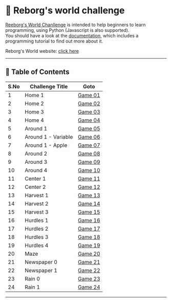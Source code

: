# 🤖 Reborg's world challenge

[Reeborg's World Chanllenge](https://reeborg.ca/reeborg.html) is intended to help beginners to learn programming, using Python (Javascript is also supported).  
You should have a look at the [documentation](https://reeborg.ca/docs/en/), which includes a programming tutorial to find out more about it.  

Reborg's World website: [click here](https://reeborg.ca/index_en.html)

---

## 📅 Table of Contents

| S.No | Challenge Title        | Goto                                                 |  
|------|------------------------|------------------------------------------------------|
| 1    | Home 1                 | [Game 01](solutions/1_home_1/README.md)              |  
| 2    | Home 2                 | [Game 02](solutions/2_home_2/README.md)              |
| 3    | Home 3                 | [Game 03](solutions/3_home_3/README.md)              |
| 4    | Home 4                 | [Game 04](solutions/4_home_4/README.md)              |
| 5    | Around 1               | [Game 05](solutions/5_around_1/README.md)            |
| 6    | Around 1 - Variable    | [Game 06](solutions/6_around_1_variable/README.md)   |
| 7    | Around 1 - Apple       | [Game 07](solutions/7_around_1_apple/README.md)      |
| 8    | Around 2               | [Game 08](solutions/8_around_2/README.md)            |
| 9    | Around 3               | [Game 09](solutions/9_around_3/README.md)            |
| 10   | Around 4               | [Game 10](solutions/10_around_4/README.md)           |
| 11   | Center 1               | [Game 11](solutions/11_center_1/README.md)           |
| 12   | Center 2               | [Game 12](solutions/12_center_2/README.md)           |
| 13   | Harvest 1              | [Game 13](solutions/13_harvest_1/README.md)          |
| 14   | Harvest 2              | [Game 14](solutions/14_harvest_2/README.md)          |
| 15   | Harvest 3              | [Game 15](solutions/15_harvest_3/README.md)          |
| 16   | Hurdles 1              | [Game 16](solutions/16_hurdles_1/README.md)          |
| 17   | Hurdles 2              | [Game 17](solutions/17_hurdles_2/README.md)          |
| 18   | Hurdles 3              | [Game 18](solutions/18_hurdles_3/README.md)          |
| 19   | Hurdles 4              | [Game 19](solutions/19_hurdles_4/README.md)          |
| 20   | Maze                   | [Game 20](solutions/20_maze/README.md)               |
| 21   | Newspaper 0            | [Game 21](solutions/21_newspaper_0/README.md)        |
| 22   | Newspaper 1            | [Game 22](solutions/22_newspaper_1/README.md)        |
| 23   | Rain 0                 | [Game 23](solutions/23_rain_0/README.md)             |
| 24   | Rain 1                 | [Game 24](solutions/24_rain_1/README.md)             |



---